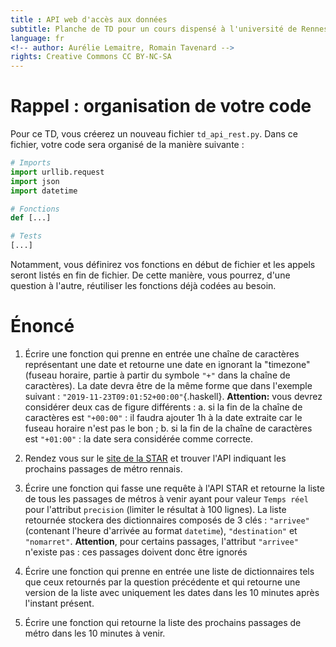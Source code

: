 ```yaml
---
title : API web d'accès aux données
subtitle: Planche de TD pour un cours dispensé à l'université de Rennes 2
language: fr
<!-- author: Aurélie Lemaitre, Romain Tavenard -->
rights: Creative Commons CC BY-NC-SA
---
```


# Rappel : organisation de votre code

Pour ce TD, vous créerez un nouveau fichier `td_api_rest.py`.
Dans ce fichier, votre code sera organisé de la manière suivante :

```python
# Imports
import urllib.request
import json
import datetime

# Fonctions
def [...]

# Tests
[...]
```

Notamment, vous définirez vos fonctions en début de fichier et les appels
seront listés en fin de fichier. De cette manière, vous pourrez, d'une question
à l'autre, réutiliser les fonctions déjà codées au besoin.


# Énoncé

1. Écrire une fonction qui prenne en entrée une chaîne de caractères
représentant une date et retourne une date en ignorant la "timezone"
(fuseau horaire, partie à partir du symbole `"+"` dans la chaîne de caractères).
La date devra être de la même forme que dans l'exemple
suivant : `"2019-11-23T09:01:52+00:00"`{.haskell}.
**Attention:** vous devrez considérer deux cas de figure différents :
    a. si la fin de la chaîne de caractères est `"+00:00"` : il faudra ajouter 1h à
    la date extraite car le fuseau horaire n'est pas le bon ;
    b. si la fin de la chaîne de caractères est `"+01:00"` : la date sera
    considérée comme correcte.

2. Rendez vous sur le [site de la STAR](https://data.explore.star.fr/explore/)
et trouver l'API indiquant les prochains passages de métro rennais.


3. Écrire une fonction qui fasse une requête à l'API STAR et retourne
la liste de tous les passages de métros à venir ayant pour valeur
`Temps réel` pour l'attribut `precision` (limiter le résultat à 100 lignes).
La liste retournée stockera des dictionnaires composés de 3 clés :
`"arrivee"` (contenant l'heure d'arrivée au format `datetime`), `"destination"`
et `"nomarret"`.
**Attention**, pour certains passages, l'attribut `"arrivee"` n'existe pas :
ces passages doivent donc être ignorés


4. Écrire une fonction qui prenne en entrée une liste de dictionnaires
tels que ceux retournés par la question précédente et qui retourne une version
de la liste avec uniquement les dates dans les 10 minutes après l'instant
présent.

5. Écrire une fonction qui retourne la liste des prochains passages de métro
dans les 10 minutes à venir.
